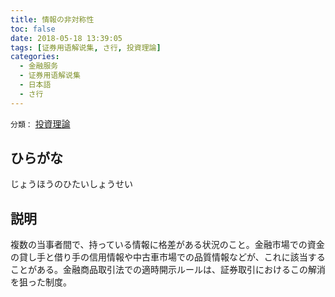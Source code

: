 ```yaml
---
title: 情報の非対称性
toc: false
date: 2018-05-18 13:39:05
tags: [证券用语解说集, さ行, 投資理論]
categories:
  - 金融服务
  - 证券用语解说集
  - 日本語
  - さ行
---
```


`分類：` [投資理論](/tags/投資理論/)

## ひらがな

じょうほうのひたいしょうせい

## 説明

複数の当事者間で、持っている情報に格差がある状況のこと。金融市場での資金の貸し手と借り手の信用情報や中古車市場での品質情報などが、これに該当することがある。金融商品取引法での適時開示ルールは、証券取引におけるこの解消を狙った制度。
